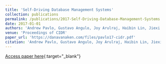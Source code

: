 ```yaml
---
title: 'Self-Driving Database Management Systems'
collection: publications
permalink: /publications/2017-Self-Driving-Database-Management-Systems
date: 2017-01-01
authors: 'Andrew Pavlo, Gustavo Angulo, Joy Arulraj, Haibin Lin, Jiexi Lin, Lin Ma, Prashanth Menon, Todd C. Mowry, Matthew Perron, Ian Quah, Siddharth Santurkar, Anthony Tomasic, Skye Toor, Dana Van Aken, Ziqi Wang, Yingjun Wu, Ran Xian, Tieying Zhang'
venue: 'Proceedings of CIDR'
paper_url: 'https://danavanaken.com/files/pavlo17-cidr.pdf'
citation: 'Andrew Pavlo, Gustavo Angulo, Joy Arulraj, Haibin Lin, Jiexi Lin, Lin Ma, Prashanth Menon, Todd C. Mowry, Matthew Perron, Ian Quah, Siddharth Santurkar, Anthony Tomasic, Skye Toor, Dana Van Aken, Ziqi Wang, Yingjun Wu, Ran Xian, Tieying Zhang. Proceedings of CIDR, 2017.'
---
```

[Access paper here](https://danavanaken.com/files/pavlo17-cidr.pdf){:target="_blank"}
